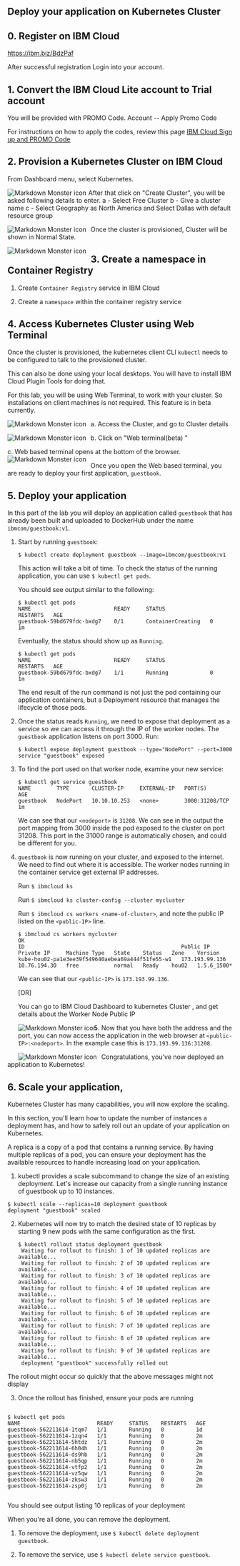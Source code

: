 ## Deploy your application on Kubernetes Cluster

## 0. Register on IBM Cloud

https://ibm.biz/BdzPaf


After successful registration Login into your account. 

## 1. Convert the IBM Cloud Lite account to Trial account

You will be provided with PROMO Code. 
Account -- Apply Promo Code

For instructions on how to apply the codes, 
review this page
[IBM Cloud Sign up and PROMO Code](https://cloud.ibm.com/docs/account?topic=account-codes#codes)


## 2. Provision a Kubernetes Cluster on IBM Cloud

From Dashboard menu, select Kubernetes.

<img src="https://github.com/IBMDevConnect/ibmdevday2019-cloud/blob/master/CloudWorkshop20June/img/k8s-1.png"
     alt="Markdown Monster icon"
     style="float: left; margin-right: 5px;" />

After that click on "Create Cluster", you will be asked following details to enter.
a - Select Free Cluster
b - Give a cluster name
c - Select Geography as North America and Select Dallas with default resource group
     
<img src="https://github.com/IBMDevConnect/ibmdevday2019-cloud/blob/master/CloudWorkshop20June/img/k8-2.png"
     alt="Markdown Monster icon"
     style="float: left; margin-right: 10px;" />
     
Once the cluster is provisioned, Cluster will be shown in Normal State. 
     
<img src="https://github.com/IBMDevConnect/ibmdevday2019-cloud/blob/master/CloudWorkshop20June/img/k8-3.png"
     alt="Markdown Monster icon"
     style="float: left; margin-right: 10px;" />     

## 3. Create a namespace in Container Registry

1. Create `Container Registry` service in IBM Cloud

2. Create a `namespace` within the container registry service

## 4. Access Kubernetes Cluster using Web Terminal

Once the cluster is provisioned, the kubernetes client CLI `kubectl` needs to be
configured to talk to the provisioned cluster.

This can also be done using your local desktops. You will have to install IBM Cloud Plugin Tools for doing that.

For this lab, you will be using Web Terminal, to work with your cluster. So installations on client machines is not required.
This feature is in beta currently. 

a. Access the Cluster, and go to Cluster details
<img src="https://github.com/IBMDevConnect/ibmdevday2019-cloud/blob/master/CloudWorkshop20June/img/webterm1.png"
     alt="Markdown Monster icon"
     style="float: left; margin-right: 10px;" />   

b. Click on "Web terminal(beta) "
<img src="https://github.com/IBMDevConnect/ibmdevday2019-cloud/blob/master/CloudWorkshop20June/img/webterm2.png"
     alt="Markdown Monster icon"
     style="float: left; margin-right: 10px;" /> 

c. Web based terminal opens at the bottom of the browser.     
<img src="https://github.com/IBMDevConnect/ibmdevday2019-cloud/blob/master/CloudWorkshop20June/img/webterm3.png"
     alt="Markdown Monster icon"
     style="float: left; margin-right: 10px;" />       
     
     
Once you open the Web based terminal, you are ready to deploy your first application, `guestbook`.

## 5. Deploy your application

In this part of the lab you will deploy an application called `guestbook`
that has already been built and uploaded to DockerHub under the name
`ibmcom/guestbook:v1`.

1. Start by running `guestbook`:

   ```$ kubectl create deployment guestbook --image=ibmcom/guestbook:v1```

   This action will take a bit of time. To check the status of the running application,
   you can use `$ kubectl get pods`.

   You should see output similar to the following:

   ```console
   $ kubectl get pods
   NAME                          READY     STATUS              RESTARTS   AGE
   guestbook-59bd679fdc-bxdg7    0/1       ContainerCreating   0          1m
   ```
   Eventually, the status should show up as `Running`.
   
   ```console
   $ kubectl get pods
   NAME                          READY     STATUS              RESTARTS   AGE
   guestbook-59bd679fdc-bxdg7    1/1       Running             0          1m
   ```
   
   The end result of the run command is not just the pod containing our application containers,
   but a Deployment resource that manages the lifecycle of those pods.
 
   
2. Once the status reads `Running`, we need to expose that deployment as a
   service so we can access it through the IP of the worker nodes.
   The `guestbook` application listens on port 3000.  Run:

   ```console
   $ kubectl expose deployment guestbook --type="NodePort" --port=3000
   service "guestbook" exposed
   ```

3. To find the port used on that worker node, examine your new service:

   ```console
   $ kubectl get service guestbook
   NAME        TYPE       CLUSTER-IP     EXTERNAL-IP   PORT(S)          AGE
   guestbook   NodePort   10.10.10.253   <none>        3000:31208/TCP   1m
   ```
   
   We can see that our `<nodeport>` is `31208`. We can see in the output the port mapping from 3000 inside 
   the pod exposed to the cluster on port 31208. This port in the 31000 range is automatically chosen, 
   and could be different for you.

4. `guestbook` is now running on your cluster, and exposed to the internet. We need to find out where it is accessible.
   The worker nodes running in the container service get external IP addresses.
   
   Run `$ ibmcloud ks `
   
   Run `$ ibmcloud ks cluster-config --cluster mycluster`

   Run `$ ibmcloud cs workers <name-of-cluster>`, and note the public IP listed on the `<public-IP>` line.
   
   ```console
   $ ibmcloud cs workers mycluster
   OK
   ID                                                 Public IP        Private IP     Machine Type   State    Status   Zone    Version  
   kube-hou02-pa1e3ee39f549640aebea69a444f51fe55-w1   173.193.99.136   10.76.194.30   free           normal   Ready    hou02   1.5.6_1500*
   ```
   
   We can see that our `<public-IP>` is `173.193.99.136`.
   
   [OR]
   
   You can go to IBM Cloud Dashboard to kubernetes Cluster , and get details about the Worker Node Public IP
   
    <img src="https://github.com/IBMDevConnect/ibmdevday2019-cloud/blob/master/CloudWorkshop20June/img/webterm4.png"
     alt="Markdown Monster icon"
     style="float: left; margin-right: 10px;" /> 
   
5. Now that you have both the address and the port, you can now access the application in the web browser
   at `<public-IP>:<nodeport>`. In the example case this is `173.193.99.136:31208`.
   
   
   <img src="https://github.com/IBMDevConnect/ibmdevday2019-cloud/blob/master/CloudWorkshop20June/img/Guestbook.png"
     alt="Markdown Monster icon"
     style="float: left; margin-right: 10px;" /> 
     
     
Congratulations, you've now deployed an application to Kubernetes!

## 6. Scale your application,
Kubernetes Cluster has many capabilities, you will now explore the scaling. 

In this section, you'll learn how to update the number of instances a deployment has, and 
how to safely roll out an update of your application on Kubernetes.

A replica is a copy of a pod that contains a running service. 
By having multiple replicas of a pod, you can ensure your deployment has the available resources to 
handle increasing load on your application.

1.	kubectl provides a scale subcommand to change the size of an existing deployment. 
Let's increase our capacity from a single running instance of guestbook up to 10 instances.

   ```console
   $ kubectl scale --replicas=10 deployment guestbook
   deployment "guestbook" scaled
   ```


2. Kubernetes will now try to match the desired state of 10 replicas by starting 9 new pods with the same configuration 
as the first.

   ```console
   $ kubectl rollout status deployment guestbook
	Waiting for rollout to finish: 1 of 10 updated replicas are available...
	Waiting for rollout to finish: 2 of 10 updated replicas are available...
	Waiting for rollout to finish: 3 of 10 updated replicas are available...
	Waiting for rollout to finish: 4 of 10 updated replicas are available...
	Waiting for rollout to finish: 5 of 10 updated replicas are available...
	Waiting for rollout to finish: 6 of 10 updated replicas are available...
	Waiting for rollout to finish: 7 of 10 updated replicas are available...
	Waiting for rollout to finish: 8 of 10 updated replicas are available...
	Waiting for rollout to finish: 9 of 10 updated replicas are available...
	deployment "guestbook" successfully rolled out
   ```


The rollout might occur so quickly that the above messages might not display

3.	Once the rollout has finished, ensure your pods are running

```console

$ kubectl get pods
NAME                        READY     STATUS    RESTARTS   AGE
guestbook-562211614-1tqm7   1/1       Running   0          1d
guestbook-562211614-1zqn4   1/1       Running   0          2m
guestbook-562211614-5htdz   1/1       Running   0          2m
guestbook-562211614-6h04h   1/1       Running   0          2m
guestbook-562211614-ds9hb   1/1       Running   0          2m
guestbook-562211614-nb5qp   1/1       Running   0          2m
guestbook-562211614-vtfp2   1/1       Running   0          2m
guestbook-562211614-vz5qw   1/1       Running   0          2m
guestbook-562211614-zksw3   1/1       Running   0          2m
guestbook-562211614-zsp0j   1/1       Running   0          2m


```

You should see output listing 10 replicas of your deployment

When you're all done, you can remove the deployment.

  1. To remove the deployment, use `$ kubectl delete deployment guestbook`.

  2. To remove the service, use `$ kubectl delete service guestbook`.
